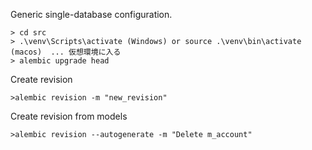 Generic single-database configuration.
```
> cd src
> .\venv\Scripts\activate (Windows) or source .\venv\bin\activate (macos)  ... 仮想環境に入る
> alembic upgrade head

```

Create revision
```
>alembic revision -m "new_revision"
```

Create revision from models
```
>alembic revision --autogenerate -m "Delete m_account"
```